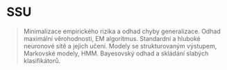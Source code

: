 # SSU
> Minimalizace empirického rizika a odhad chyby generalizace. Odhad maximální věrohodnosti, EM algoritmus. Standardní a hluboké neuronové sítě a jejich učení. Modely se strukturovaným výstupem, Markovské modely, HMM. Bayesovský odhad a skládání slabých klasifikátorů.
